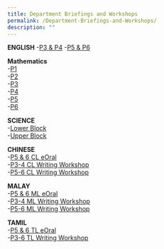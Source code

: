```yaml
---
title: Department Briefings and Workshops
permalink: /Department-Briefings-and-Workshops/
description: ""
---
```

**ENGLISH**
\-[P3 & P4]()
\-[P5 & P6]() 
  
**Mathematics**<br>
\-[P1]()<br>
\-[P2]()<br>
\-[P3](/files/P3%20Math%20Parent%20Workshop%20Slides%202021.pdf)<br>
\-[P4](/files/P4%20Math%20Parent%20Workshop%20Slides%202021.pdf)<br>
\-[P5](/files/P5%20Math%20Parent%20Workshop%20Slides%202021.pdf)<br>
\-[P6](/files/P6%20Math%20Parent%20Workshop%20Slides%202021.pdf)
  
**SCIENCE**  
\-[Lower Block](/files/2021%20Parent%20Workshop%20Lower%20block.pdf)<br>
\-[Upper Block](/files/2021%20Parent%20Workshop%20Upper%20block.pdf)
  
**CHINESE**  
\-[P5 & 6 CL eOral](/files/eoral%20Workshop_P5%20and%20P6%2023%20Jan%202021.pdf)<br>
\-[P3-4 CL Writing Workshop](/files/Writing%20workshop_P3%20and%20P4%2023%20Jan%202021.pdf)<br>
\-[P5-6 CL Writing Workshop](/files/Writing%20workshop_P5%20and%20P6%2023%20Jan%202021.pdf)

**MALAY**  
\-[P5 & 6 ML eOral](/files/2021%20P5%20%20P6%20ML%20Parents%20Exam%20Format%20%20E-Oral%20Workshop.pdf)<br>
\-[P3-4 ML Writing Workshop](/files/2021%20P3%20%20P4%20ML%20Parents%20Writing%20Workshop.pdf)<br>
\-[P5-6 ML Writing Workshop](/files/2021%20P5%20%20P6%20ML%20Parents%20Writing%20Workshop.pdf)

**TAMIL**  
\-[P5 & 6 TL eOral](/files/2021_Parents%20Workshop%20-%20P5%20%206%20TL%20eOral%20Slides.pdf)<br>
\-[P3-6 TL Writing Workshop](/files/2021_%20Parent%20Writing%20Workshop_P3-6%20TL.pdf)